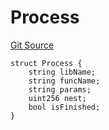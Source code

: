 # Process
[Git Source](https://github.com/metacontract/mc/blob/93e4f2d4a013f48ae1db91ed21bff3eb8a27ce1d/src/devkit/system/Tracer.sol)


```solidity
struct Process {
    string libName;
    string funcName;
    string params;
    uint256 nest;
    bool isFinished;
}
```

